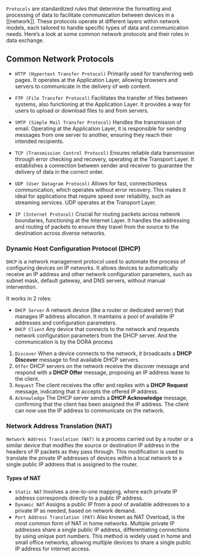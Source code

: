`Protocols` are standardized rules that determine the formatting and processing of data to facilitate communication between devices in a [[network]]. These protocols operate at different layers within network models, each tailored to handle specific types of data and communication needs. Here’s a look at some common network protocols and their roles in data exchange.

## Common Network Protocols

- `HTTP (Hypertext Transfer Protocol)` Primarily used for transferring web pages. It operates at the Application Layer, allowing browsers and servers to communicate in the delivery of web content.

- `FTP (File Transfer Protocol)` Facilitates the transfer of files between systems, also functioning at the Application Layer. It provides a way for users to upload or download files to and from servers.

- `SMTP (Simple Mail Transfer Protocol)` Handles the transmission of email. Operating at the Application Layer, it is responsible for sending messages from one server to another, ensuring they reach their intended recipients.

- `TCP (Transmission Control Protocol)` Ensures reliable data transmission through error checking and recovery, operating at the Transport Layer. It establishes a connection between sender and receiver to guarantee the delivery of data in the correct order.

- `UDP (User Datagram Protocol)` Allows for fast, connectionless communication, which operates without error recovery. This makes it ideal for applications that require speed over reliability, such as streaming services. UDP operates at the Transport Layer.

- `IP (Internet Protocol)` Crucial for routing packets across network boundaries, functioning at the Internet Layer. It handles the addressing and routing of packets to ensure they travel from the source to the destination across diverse networks.
### Dynamic Host Configuration Protocol (DHCP)
`DHCP` is a network management protocol used to automate the process of configuring devices on IP networks. It allows devices to automatically receive an IP address and other network configuration parameters, such as subnet mask, default gateway, and DNS servers, without manual intervention.

It works in 2 roles:
- `DHCP Server` A network device (like a router or dedicated server) that manages IP address allocation. It maintains a pool of available IP addresses and configuration parameters.
- `DHCP Client` Any device that connects to the network and requests network configuration parameters from the DHCP server.
And the communication is by the DORA process
1.  `Discover` When a device connects to the network, it broadcasts a **DHCP Discover** message to find available DHCP servers.
 2. `Offer` DHCP servers on the network receive the discover message and respond with a **DHCP Offer** message, proposing an IP address lease to the client.
3. `Request` The client receives the offer and replies with a **DHCP Request** message, indicating that it accepts the offered IP address.
4. `Acknowledge` The DHCP server sends a **DHCP Acknowledge** message, confirming that the client has been assigned the IP address. The client can now use the IP address to communicate on the network.
### Network Address Translation (NAT)
`Network Address Translation (NAT)` is a process carried out by a router or a similar device that modifies the source or destination IP address in the headers of IP packets as they pass through. This modification is used to translate the private IP addresses of devices within a local network to a single public IP address that is assigned to the router.
#### Types of NAT
 - `Static NAT` Involves a one-to-one mapping, where each private IP address corresponds directly to a public IP address.
 - `Dynamic NAT` Assigns a public IP from a pool of available addresses to a private IP as needed, based on network demand.
- `Port Address Translation (PAT)` Also known as NAT Overload, is the most common form of NAT in home networks. Multiple private IP addresses share a single public IP address, differentiating connections by using unique port numbers. This method is widely used in home and small office networks, allowing multiple devices to share a single public IP address for internet access.
